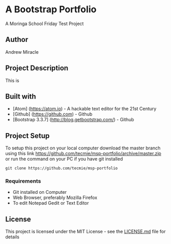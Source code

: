 # A Bootstrap Portfolio
A Moringa School Friday Test Project

## Author
Andrew Miracle

## Project Description
This is

## Built with
* [Atom] (https://atom.io) - A hackable text editor
for the 21st Century
* [Github] (https://github.com) - Github
* [Bootstrap 3.3.7] (http://blog.getbootstrap.com/) - Github


## Project Setup
To setup this project on your local computer download the master branch using this link https://github.com/tecmie/msp-portfolio/archive/master.zip or run the command on your PC if you have git installed

`git clone https://github.com/tecmie/msp-portfolio`


### Requirements
* Git installed on Computer
* Web Browser, preferably Mozilla Firefox
* To edit Notepad Gedit or Text Editor


## License

This project is licensed under the MIT License - see the [LICENSE.md](LICENSE.md) file for details
